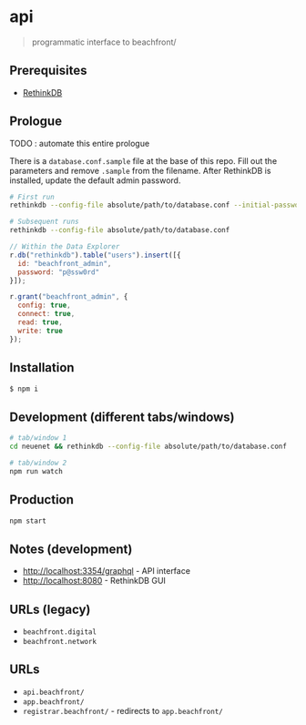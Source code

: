 # api

> programmatic interface to beachfront/



## Prerequisites

- [RethinkDB](https://rethinkdb.com/docs/install)



## Prologue

TODO
: automate this entire prologue

There is a `database.conf.sample` file at the base of this repo. Fill out the parameters and remove `.sample` from the filename. After RethinkDB is installed, update the default admin password.

```sh
# First run
rethinkdb --config-file absolute/path/to/database.conf --initial-password "p@ssw0rd"

# Subsequent runs
rethinkdb --config-file absolute/path/to/database.conf
```

```js
// Within the Data Explorer
r.db("rethinkdb").table("users").insert([{
  id: "beachfront_admin",
  password: "p@ssw0rd"
}]);

r.grant("beachfront_admin", {
  config: true,
  connect: true,
  read: true,
  write: true
});
```



## Installation

```sh
$ npm i
```



## Development (different tabs/windows)

```sh
# tab/window 1
cd neuenet && rethinkdb --config-file absolute/path/to/database.conf
```

```sh
# tab/window 2
npm run watch
```



## Production

```sh
npm start
```



## Notes (development)

- [http://localhost:3354/graphql](http://localhost:3354/graphql) - API interface
- [http://localhost:8080](http://localhost:8080) - RethinkDB GUI



## URLs (legacy)

- `beachfront.digital`
- `beachfront.network`



## URLs

- `api.beachfront/`
- `app.beachfront/`
- `registrar.beachfront/` - redirects to `app.beachfront/`
